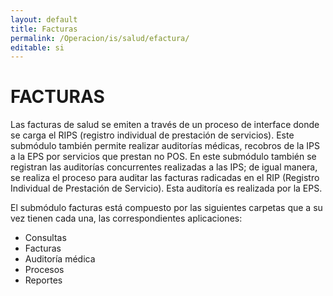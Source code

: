 ```yaml
---
layout: default
title: Facturas
permalink: /Operacion/is/salud/efactura/
editable: si
---
```


# FACTURAS  

Las facturas de salud se emiten a través de un proceso de interface donde se carga el RIPS (registro individual de prestación de servicios). Este submódulo también permite realizar auditorías médicas, recobros de la IPS a la EPS por servicios que prestan no POS.  En este submódulo también se registran las auditorías concurrentes realizadas a las IPS; de igual manera, se realiza el proceso para auditar las facturas radicadas en el RIP (Registro Individual de Prestación de Servicio). Esta auditoría es realizada por la EPS.   

El submódulo facturas está compuesto por las siguientes carpetas que a su vez tienen cada una, las correspondientes aplicaciones:  

* Consultas  
* Facturas  
* Auditoría médica  
* Procesos  
* Reportes



